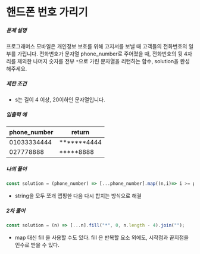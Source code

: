 # 핸드폰 번호 가리기



##### 문제 설명

프로그래머스 모바일은 개인정보 보호를 위해 고지서를 보낼 때 고객들의 전화번호의 일부를 가립니다.
전화번호가 문자열 phone_number로 주어졌을 때, 전화번호의 뒷 4자리를 제외한 나머지 숫자를 전부 `*`으로 가린 문자열을 리턴하는 함수, solution을 완성해주세요.



##### 제한 조건

- s는 길이 4 이상, 20이하인 문자열입니다.



##### 입출력 예

| phone_number | return      |
| ------------ | ----------- |
| 01033334444  | *******4444 |
| 027778888    | *****8888   |



##### 나의 풀이

```javascript
const solution = (phone_number) => [...phone_number].map((n,i)=> i >= phone_number.length - 4 ? n : "*").join("");
```

- string을 모두 쪼개 맵핑한 다음 다시 합치는 방식으로 해결



##### 2차 풀이

```javascript
const solution = (n) => [...n].fill("*", 0, n.length - 4).join("");
```

- map 대신 fill 을 사용할 수도 있다. fill 은 반복할 요소 외에도, 시작점과 끝지점을 인수로 받을 수 있다. 